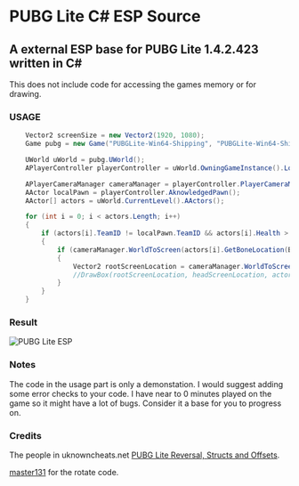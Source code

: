 # PUBG Lite C# ESP Source
## A external ESP base for PUBG Lite 1.4.2.423 written in C#

This does not include code for accessing the games memory or for drawing.

### USAGE
```C#
    Vector2 screenSize = new Vector2(1920, 1080);
    Game pubg = new Game("PUBGLite-Win64-Shipping", "PUBGLite-Win64-Shipping.exe");

    UWorld uWorld = pubg.UWorld();
    APlayerController playerController = uWorld.OwningGameInstance().LocalPlayers().LocalPlayer().PlayerController();

    APlayerCameraManager cameraManager = playerController.PlayerCameraManager();
    AActor localPawn = playerController.AknowledgedPawn();
    AActor[] actors = uWorld.CurrentLevel().AActors();

    for (int i = 0; i < actors.Length; i++)
    {
        if (actors[i].TeamID != localPawn.TeamID && actors[i].Health > 0 && actors[i].ObjectID == localPawn.ObjectID)
        {
            if (cameraManager.WorldToScreen(actors[i].GetBoneLocation(Bones.Head), screenSize, out Vector2 headScreenLocation))
            {
                Vector2 rootScreenLocation = cameraManager.WorldToScreen(actors[i].GetBoneLocation(Bones.Root), screenSize);
                //DrawBox(rootScreenLocation, headScreenLocation, actors[i].Health);
            }
        }
    }
```
### Result
![PUBG Lite ESP](https://i.imgur.com/nyuKqMH.jpg)

### Notes
The code in the usage part is only a demonstation. I would suggest adding some error checks to your code.
I have near to 0 minutes played on the game so it might have a lot of bugs. Consider it a base for you to progress on.

### Credits
The people in uknowncheats.net [PUBG Lite Reversal, Structs and Offsets](https://www.unknowncheats.me/forum/playerunknown-s-battlegrounds/318512-pubg-lite-reversal-structs-offsets.html). 

[master131](https://www.unknowncheats.me/forum/members/217655.html) for the rotate code.
